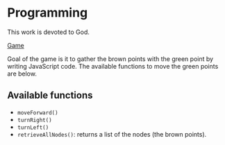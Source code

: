# Programming

This work is devoted to God.

[Game](https://sanjosolutions.github.io/programming/)

Goal of the game is it to gather the brown points with the green point by writing JavaScript code.
The available functions to move the green points are below.

## Available functions

- `moveForward()`
- `turnRight()`
- `turnLeft()`
- `retrieveAllNodes()`: returns a list of the nodes (the brown points).
